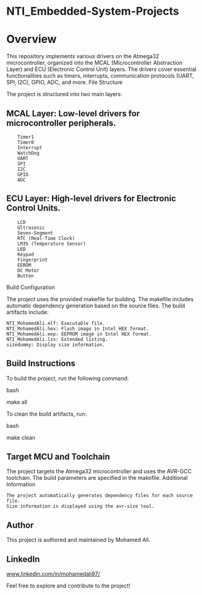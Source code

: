 # NTI_Embedded-System-Projects

# Overview

This repository implements various drivers on the Atmega32 microcontroller, organized into the MCAL (Microcontroller Abstraction Layer) and ECU (Electronic Control Unit) layers. The drivers cover essential functionalities such as timers, interrupts, communication protocols (UART, SPI, I2C), GPIO, ADC, and more.
File Structure

The project is structured into two main layers:

   ## MCAL Layer: Low-level drivers for microcontroller peripherals.
        Timer1
        Timer0
        Interrupt
        WatchDog
        UART
        SPI
        I2C
        GPIO
        ADC

   ## ECU Layer: High-level drivers for Electronic Control Units.
        LCD
        Ultrasonic
        Seven-Segment
        RTC (Real-Time Clock)
        LM35 (Temperature Sensor)
        LED
        Keypad
        Fingerprint
        EEROM
        DC Motor
        Button

Build Configuration

The project uses the provided makefile for building. The makefile includes automatic dependency generation based on the source files. The build artifacts include:

    NTI_MohamedAli.elf: Executable file.
    NTI_MohamedAli.hex: Flash image in Intel HEX format.
    NTI_MohamedAli.eep: EEPROM image in Intel HEX format.
    NTI_MohamedAli.lss: Extended listing.
    sizedummy: Display size information.

## Build Instructions

To build the project, run the following command:

bash

make all

To clean the build artifacts, run:

bash

make clean

## Target MCU and Toolchain

The project targets the Atmega32 microcontroller and uses the AVR-GCC toolchain. The build parameters are specified in the makefile.
Additional Information

    The project automatically generates dependency files for each source file.
    Size information is displayed using the avr-size tool.

## Author

This project is authored and maintained by Mohamed Ali.

## LinkedIn
www.linkedin.com/in/mohamedali97/

Feel free to explore and contribute to the project!
